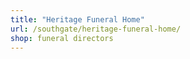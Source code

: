 ```yaml
---
title: "Heritage Funeral Home"
url: /southgate/heritage-funeral-home/
shop: funeral directors
---
```

